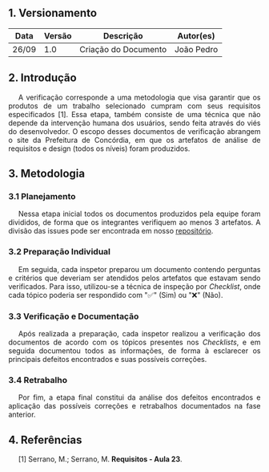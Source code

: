 ## 1. Versionamento
|Data|Versão|Descrição|Autor(es)
|--|--|--|--|
|26/09|1.0|Criação do Documento|João Pedro|

## 2. Introdução
<p style="text-align: justify; text-indent: 20px"> A verificação corresponde a uma metodologia que visa garantir que os produtos de um trabalho selecionado cumpram com seus requisitos especificados [1]. Essa etapa, também consiste de uma técnica que não depende da intervenção humana dos usuários, sendo feita através do viés do desenvolvedor. O escopo desses documentos de verificação abrangem o site da Prefeitura de Concórdia, em que os artefatos de análise de requisitos e design (todos os níveis) foram produzidos.</p>

## 3. Metodologia
### 3.1 Planejamento
<p style="text-align: justify; text-indent: 20px"> Nessa etapa inicial todos os documentos produzidos pela equipe foram divididos, de forma que os integrantes verifiquem ao menos 3 artefatos. A divisão das issues pode ser encontrada em nosso <a href=https://github.com/Interacao-Humano-Computador/2021.1-Prefeitura-de-Concordia/issues?q=is%3Aissue+label%3AVerifica%C3%A7%C3%A3o+is%3Aclosed>repositório</a>.</p>

### 3.2 Preparação Individual
<p style="text-align: justify; text-indent: 20px"> Em seguida, cada inspetor preparou um documento contendo perguntas e critérios que deveriam ser atendidos pelos artefatos que estavam sendo verificados. Para isso, utilizou-se a técnica de inspeção por <i>Checklist</i>, onde cada tópico poderia ser respondido com "✅" (Sim) ou "❌" (Não).</p>

### 3.3 Verificação e Documentação
<p style="text-align: justify; text-indent: 20px"> Após realizada a preparação, cada inspetor realizou a verificação dos documentos de acordo com os tópicos presentes nos <i>Checklists</i>, e em seguida documentou todos as informações, de forma à esclarecer os principais defeitos encontrados e suas possíveis correções.</p>

### 3.4 Retrabalho
<p style="text-align: justify; text-indent: 20px"> Por fim, a etapa final constitui da análise dos defeitos encontrados e aplicação das possíveis correções e retrabalhos documentados na fase anterior.</p>

## 4. Referências
<p style="text-align: justify; text-indent: 20px">[1] Serrano, M.; Serrano, M. <b>Requisitos - Aula 23</b>.</p>
